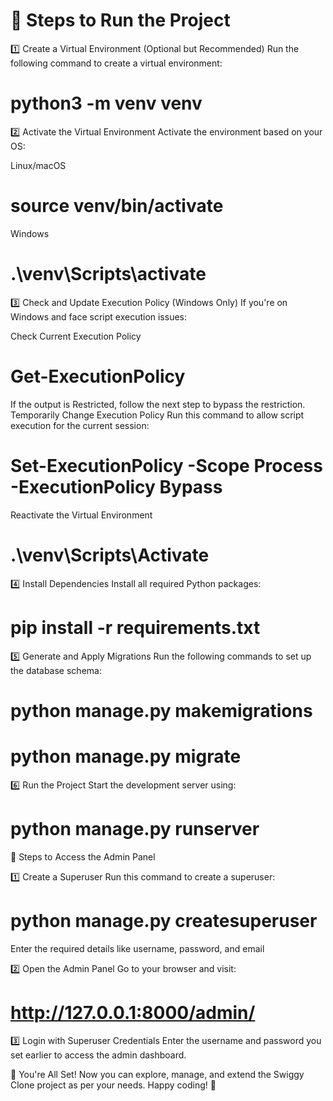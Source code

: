 # 🚀 Steps to Run the Project
1️⃣ Create a Virtual Environment (Optional but Recommended)
Run the following command to create a virtual environment:


# python3 -m venv venv
2️⃣ Activate the Virtual Environment
Activate the environment based on your OS:

Linux/macOS

# source venv/bin/activate
Windows

# .\venv\Scripts\activate
3️⃣ Check and Update Execution Policy (Windows Only)
If you're on Windows and face script execution issues:

Check Current Execution Policy

# Get-ExecutionPolicy
If the output is Restricted, follow the next step to bypass the restriction.
Temporarily Change Execution Policy
Run this command to allow script execution for the current session:


# Set-ExecutionPolicy -Scope Process -ExecutionPolicy Bypass
Reactivate the Virtual Environment

# .\venv\Scripts\Activate
4️⃣ Install Dependencies
Install all required Python packages:


# pip install -r requirements.txt
5️⃣ Generate and Apply Migrations
Run the following commands to set up the database schema:


# python manage.py makemigrations
# python manage.py migrate


6️⃣ Run the Project
Start the development server using:


# python manage.py runserver
🔑 Steps to Access the Admin Panel


1️⃣ Create a Superuser
Run this command to create a superuser:


# python manage.py createsuperuser
Enter the required details like username, password, and email




2️⃣ Open the Admin Panel
Go to your browser and visit:

# http://127.0.0.1:8000/admin/

3️⃣ Login with Superuser Credentials
Enter the username and password you set earlier to access the admin dashboard.

🎉 You're All Set!
Now you can explore, manage, and extend the Swiggy Clone project as per your needs. Happy coding! 🚀






